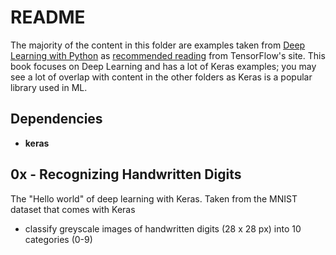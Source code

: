 # README
The majority of the content in this folder are examples taken from [Deep Learning with Python](https://www.manning.com/books/deep-learning-with-python) as [recommended reading](https://www.tensorflow.org/resources/learn-ml) from TensorFlow's site.  This book focuses on Deep Learning and has a lot of Keras examples; you may see a lot of overlap with content in the other folders as Keras is a popular library used in ML.

## Dependencies
- **keras**

## 0x - Recognizing Handwritten Digits
The "Hello world" of deep learning with Keras.  Taken from the MNIST dataset that comes with Keras
- classify greyscale images of handwritten digits (28 x 28 px) into 10 categories (0-9)
